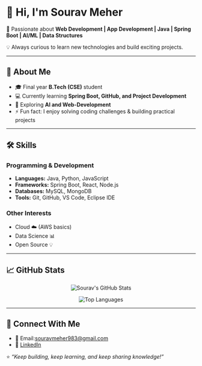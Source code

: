 # 👋 Hi, I'm Sourav Meher  

🚀 Passionate about **Web Development | App Development | Java | Spring Boot | AI/ML | Data Structures**  

💡 Always curious to learn new technologies and build exciting projects.  

---

## 🌟 About Me  
- 🎓 Final year **B.Tech (CSE)** student  
- 💻 Currently learning **Spring Boot, GitHub, and Project Development**  
- 🌱 Exploring **AI and Web-Development**  
- ⚡ Fun fact: I enjoy solving coding challenges & building practical projects  

---

## 🛠️ Skills  

### Programming & Development  
- **Languages:** Java, Python, JavaScript  
- **Frameworks:** Spring Boot, React, Node.js  
- **Databases:** MySQL, MongoDB  
- **Tools:** Git, GitHub, VS Code, Eclipse IDE 

### Other Interests  
- Cloud ☁️ (AWS basics)  
- Data Science 📊  
- Open Source 💡  

---

## 📈 GitHub Stats  

<p align="center">
  <img src="https://github-readme-stats.vercel.app/api?username=SouravMeher&show_icons=true&theme=radical" alt="Sourav's GitHub Stats" />
</p>

<p align="center">
  <img src="https://github-readme-stats.vercel.app/api/top-langs/?username=SouravMeher&layout=compact&theme=radical" alt="Top Languages" />
</p>

---

## 🤝 Connect With Me  
- 📧 Email:souravmeher983@gmail.com 
- 💼 [LinkedIn]([https://www.linkedin.com/in/your-linkedin/](https://www.linkedin.com/in/sourav-meher04))  

⭐️ *“Keep building, keep learning, and keep sharing knowledge!”*  
